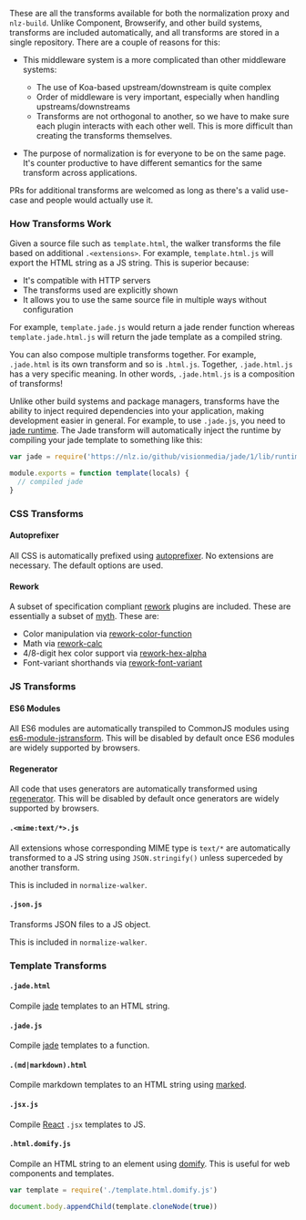 
These are all the transforms available for both the normalization proxy and `nlz-build`.
Unlike Component, Browserify, and other build systems,
transforms are included automatically,
and all transforms are stored in a single repository.
There are a couple of reasons for this:

- This middleware system is a more complicated than other middleware systems:

    - The use of Koa-based upstream/downstream is quite complex
    - Order of middleware is very important, especially when handling upstreams/downstreams
    - Transforms are not orthogonal to another, so we have to make sure each plugin interacts with each other well.
      This is more difficult than creating the transforms themselves.

- The purpose of normalization is for everyone to be on the same page.
  It's counter productive to have different semantics for the same transform across applications.

PRs for additional transforms are welcomed as long as there's a valid use-case and people would actually use it.

### How Transforms Work

Given a source file such as `template.html`,
the walker transforms the file based on additional `.<extensions>`.
For example, `template.html.js` will export the HTML string as a JS string.
This is superior because:

- It's compatible with HTTP servers
- The transforms used are explicitly shown
- It allows you to use the same source file in multiple ways without configuration

For example, `template.jade.js` would return a jade render function whereas `template.jade.html.js` will return the jade template as a compiled string.

You can also compose multiple transforms together.
For example, `.jade.html` is its own transform and so is `.html.js`.
Together, `.jade.html.js` has a very specific meaning.
In other words, `.jade.html.js` is a composition of transforms!

Unlike other build systems and package managers,
transforms have the ability to inject required dependencies into your application,
making development easier in general.
For example, to use `.jade.js`, you need to [jade runtime](https://github.com/facebook/regenerator/blob/master/runtime/dev.js).
The Jade transform will automatically inject the runtime by compiling your jade template to something like this:

```js
var jade = require('https://nlz.io/github/visionmedia/jade/1/lib/runtime.js')

module.exports = function template(locals) {
  // compiled jade
}
```

### CSS Transforms

#### Autoprefixer

All CSS is automatically prefixed using [autoprefixer](https://github.com/ai/autoprefixer).
No extensions are necessary.
The default options are used.

#### Rework

A subset of specification compliant [rework](https://github.com/reworkcss/rework) plugins are included.
These are essentially a subset of [myth](https://github.com/segmentio/myth).
These are:

- Color manipulation via [rework-color-function](https://github.com/ianstormtaylor/rework-color-function)
- Math via [rework-calc](http://www.w3.org/TR/css3-values/#calc-notation)
- 4/8-digit hex color support via [rework-hex-alpha](https://github.com/ianstormtaylor/rework-hex-alpha)
- Font-variant shorthands via [rework-font-variant](https://github.com/ianstormtaylor/rework-font-variant)

### JS Transforms

#### ES6 Modules

All ES6 modules are automatically transpiled to CommonJS modules using [es6-module-jstransform](https://github.com/andreypopp/es6-module-jstransform).
This will be disabled by default once ES6 modules are widely supported by browsers.

#### Regenerator

All code that uses generators are automatically transformed using [regenerator](https://github.com/facebook/regenerator).
This will be disabled by default once generators are widely supported by browsers.

#### `.<mime:text/*>.js`

All extensions whose corresponding MIME type is `text/*` are automatically transformed to a JS string using `JSON.stringify()` unless superceded by another transform.

This is included in `normalize-walker`.

#### `.json.js`

Transforms JSON files to a JS object.

This is included in `normalize-walker`.

### Template Transforms

#### `.jade.html`

Compile [jade](https://github.com/visionmedia/jade) templates to an HTML string.

#### `.jade.js`

Compile [jade](https://github.com/visionmedia/jade) templates to a function.

#### `.(md|markdown).html`

Compile markdown templates to an HTML string using [marked](https://github.com/chjj/marked).

#### `.jsx.js`

Compile [React](http://facebook.github.io/react/) `.jsx` templates to JS.

#### `.html.domify.js`

Compile an HTML string to an element using [domify](https://github.com/component/domify).
This is useful for web components and templates.

```js
var template = require('./template.html.domify.js')

document.body.appendChild(template.cloneNode(true))
```
